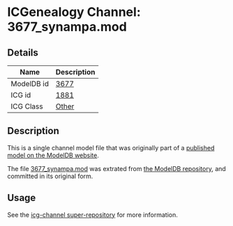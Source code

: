 # ICGenealogy Channel: 3677\_synampa.mod

## Details

Name | Description
---- | -----------
ModelDB id | [3677](http://senselab.med.yale.edu/ModelDB/ShowModel.cshtml?model=3677)
ICG id | [1881](http://icg.neurotheory.ox.ac.uk/channels/other/1881)
ICG Class | [Other](http://icg.neurotheory.ox.ac.uk/channels/other)

## Description

This is a single channel model file that was originally part of a [published model on the ModelDB website](http://senselab.med.yale.edu/mModelDB/ShowModel.cshtml?model=3677).

The file [3677\_synampa.mod](3677_synampa.mod) was extrated from [the ModelDB repository](http://senselab.med.yale.edu/ModelDB/ShowModel.cshtml?model=3677), and committed in its original form.

## Usage

See the [icg-channel super-repository](https://github.com/icgenealogy/icg-channels) for more information.